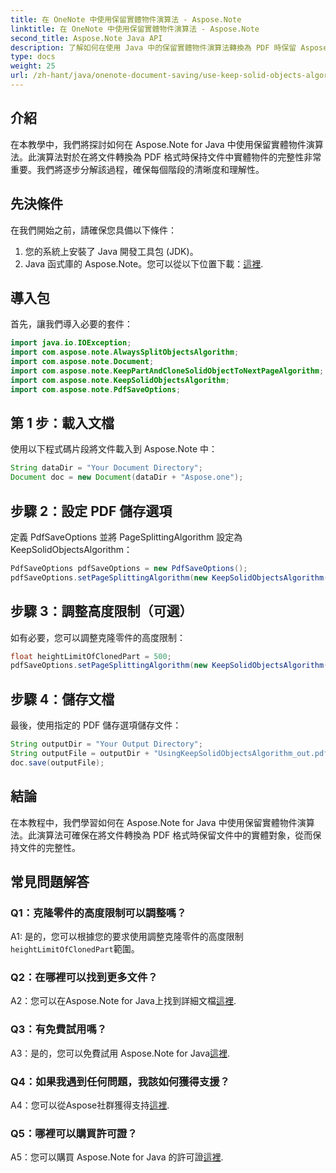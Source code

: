 ```yaml
---
title: 在 OneNote 中使用保留實體物件演算法 - Aspose.Note
linktitle: 在 OneNote 中使用保留實體物件演算法 - Aspose.Note
second_title: Aspose.Note Java API
description: 了解如何在使用 Java 中的保留實體物件演算法轉換為 PDF 時保留 Aspose.Note 文件中的實體物件。
type: docs
weight: 25
url: /zh-hant/java/onenote-document-saving/use-keep-solid-objects-algorithm/
---
```

## 介紹

在本教學中，我們將探討如何在 Aspose.Note for Java 中使用保留實體物件演算法。此演算法對於在將文件轉換為 PDF 格式時保持文件中實體物件的完整性非常重要。我們將逐步分解該過程，確保每個階段的清晰度和理解性。

## 先決條件

在我們開始之前，請確保您具備以下條件：

1. 您的系統上安裝了 Java 開發工具包 (JDK)。
2.  Java 函式庫的 Aspose.Note。您可以從以下位置下載：[這裡](https://releases.aspose.com/note/java/).

## 導入包

首先，讓我們導入必要的套件：

```java
import java.io.IOException;
import com.aspose.note.AlwaysSplitObjectsAlgorithm;
import com.aspose.note.Document;
import com.aspose.note.KeepPartAndCloneSolidObjectToNextPageAlgorithm;
import com.aspose.note.KeepSolidObjectsAlgorithm;
import com.aspose.note.PdfSaveOptions;
```

## 第 1 步：載入文檔

使用以下程式碼片段將文件載入到 Aspose.Note 中：

```java
String dataDir = "Your Document Directory";
Document doc = new Document(dataDir + "Aspose.one");
```

## 步驟 2：設定 PDF 儲存選項

定義 PdfSaveOptions 並將 PageSplittingAlgorithm 設定為 KeepSolidObjectsAlgorithm：

```java
PdfSaveOptions pdfSaveOptions = new PdfSaveOptions();
pdfSaveOptions.setPageSplittingAlgorithm(new KeepSolidObjectsAlgorithm());
```

## 步驟 3：調整高度限制（可選）

如有必要，您可以調整克隆零件的高度限制：

```java
float heightLimitOfClonedPart = 500;
pdfSaveOptions.setPageSplittingAlgorithm(new KeepSolidObjectsAlgorithm(heightLimitOfClonedPart));
```

## 步驟 4：儲存文檔

最後，使用指定的 PDF 儲存選項儲存文件：

```java
String outputDir = "Your Output Directory";
String outputFile = outputDir + "UsingKeepSolidObjectsAlgorithm_out.pdf";
doc.save(outputFile);
```

## 結論

在本教程中，我們學習如何在 Aspose.Note for Java 中使用保留實體物件演算法。此演算法可確保在將文件轉換為 PDF 格式時保留文件中的實體對象，從而保持文件的完整性。

## 常見問題解答

### Q1：克隆零件的高度限制可以調整嗎？

 A1: 是的，您可以根據您的要求使用調整克隆零件的高度限制`heightLimitOfClonedPart`範圍。

### Q2：在哪裡可以找到更多文件？

 A2：您可以在Aspose.Note for Java上找到詳細文檔[這裡](https://reference.aspose.com/note/java/).

### Q3：有免費試用嗎？

 A3：是的，您可以免費試用 Aspose.Note for Java[這裡](https://releases.aspose.com/).

### Q4：如果我遇到任何問題，我該如何獲得支援？

 A4：您可以從Aspose社群獲得支持[這裡](https://forum.aspose.com/c/note/28).

### Q5：哪裡可以購買許可證？

 A5：您可以購買 Aspose.Note for Java 的許可證[這裡](https://purchase.aspose.com/buy).

